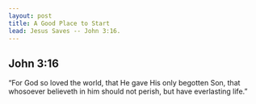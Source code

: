```yaml
---
layout: post
title: A Good Place to Start
lead: Jesus Saves -- John 3:16.
---
```


## John 3:16
“For God so loved the world, that He gave His only begotten Son, that whosoever believeth in him should not perish, but have everlasting life.”